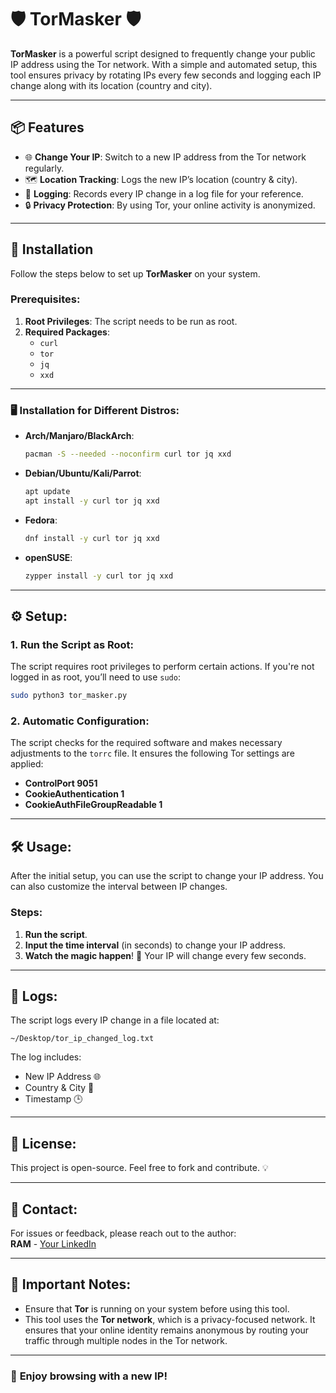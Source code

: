 
# 🛡️ **TorMasker** 🛡️

**TorMasker** is a powerful script designed to frequently change your public IP address using the Tor network. With a simple and automated setup, this tool ensures privacy by rotating IPs every few seconds and logging each IP change along with its location (country and city).

---

## 📦 **Features**
- 🌐 **Change Your IP**: Switch to a new IP address from the Tor network regularly.
- 🗺️ **Location Tracking**: Logs the new IP’s location (country & city).
- 📜 **Logging**: Records every IP change in a log file for your reference.
- 🔒 **Privacy Protection**: By using Tor, your online activity is anonymized.

---

## 🔧 **Installation**

Follow the steps below to set up **TorMasker** on your system.

### Prerequisites:
1. **Root Privileges**: The script needs to be run as root.
2. **Required Packages**:
   - `curl`
   - `tor`
   - `jq`
   - `xxd`

---

### 🖥️ **Installation for Different Distros:**

- **Arch/Manjaro/BlackArch**: 
   ```bash
   pacman -S --needed --noconfirm curl tor jq xxd
   ```

- **Debian/Ubuntu/Kali/Parrot**:
   ```bash
   apt update
   apt install -y curl tor jq xxd
   ```

- **Fedora**:
   ```bash
   dnf install -y curl tor jq xxd
   ```

- **openSUSE**:
   ```bash
   zypper install -y curl tor jq xxd
   ```

---

## ⚙️ **Setup**:

### 1. **Run the Script as Root**:
   The script requires root privileges to perform certain actions. If you're not logged in as root, you’ll need to use `sudo`:

   ```bash
   sudo python3 tor_masker.py
   ```

### 2. **Automatic Configuration**:
   The script checks for the required software and makes necessary adjustments to the `torrc` file. It ensures the following Tor settings are applied:
   - **ControlPort 9051**
   - **CookieAuthentication 1**
   - **CookieAuthFileGroupReadable 1**

---

## 🛠️ **Usage**:

After the initial setup, you can use the script to change your IP address. You can also customize the interval between IP changes.

### Steps:
1. **Run the script**.
2. **Input the time interval** (in seconds) to change your IP address.
3. **Watch the magic happen**! 🌟 Your IP will change every few seconds.

---

## 📂 **Logs**:
The script logs every IP change in a file located at:

```
~/Desktop/tor_ip_changed_log.txt
```

The log includes:
- New IP Address 🌐
- Country & City 📍
- Timestamp 🕒

---

## 📜 **License**:

This project is open-source. Feel free to fork and contribute. 💡

---

## 💬 **Contact**:

For issues or feedback, please reach out to the author:  
**RAM** - [Your LinkedIn](https://www.linkedin.com/in/your-profile)

---

## 🛑 **Important Notes**:

- Ensure that **Tor** is running on your system before using this tool.
- This tool uses the **Tor network**, which is a privacy-focused network. It ensures that your online identity remains anonymous by routing your traffic through multiple nodes in the Tor network.

---

### 🚀 **Enjoy browsing with a new IP!**
